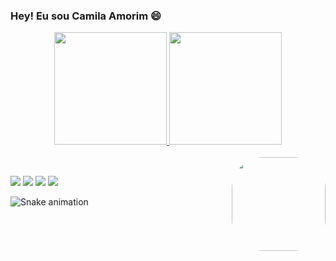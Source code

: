 ### Hey! Eu sou Camila Amorim 😄

<div align="center">
  <a href="https://github.com/cacamila">
  <img height="180em" src="https://github-readme-stats.vercel.app/api?username=cacamila&show_icons=true&theme=radical&include_all_commits=true&count_private=true"/>
  <img height="180em" src="https://github-readme-stats.vercel.app/api/top-langs/?username=cacamila&layout=compact&langs_count=7&theme=radical"/>
</div>
  
<div style="display: inline_block"><br>
  <img align="right"  height="150" style="border-radius:50px;" src="https://imgflip.com/gif/5qnaun">
</div>
 
  ##
 
<div>
  <a href="https://www.instagram.com/camila_c_amorim/" target="_blank"><img src="https://img.shields.io/badge/-Instagram-%23E4405F?style=for-the-badge&logo=instagram&logoColor=white" target="_blank"></a>
  <a href = "c.a.camila@hotmail.com"><img src="https://img.shields.io/badge/-Email-%23333?style=for-the-badge&logo=email&logoColor=white" target="_blank"></a>
 <a href="" target="_blank"><img src="https://img.shields.io/badge/Discord-7289DA?style=for-the-badge&logo=discord&logoColor=white" target="_blank"></a> 
 <a href="https://www.linkedin.com/in/camila-costa-amorim-140a18115/" target="_blank"><img src="https://img.shields.io/badge/-LinkedIn-%230077B5?style=for-the-badge&logo=linkedin&logoColor=white" target="_blank"></a> 
 
   ![Snake animation](https://github.com/cacamila/cacamila/blob/output/github-contribution-grid-snake.svg)
 
</div>
